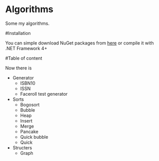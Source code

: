 # Algorithms
Some my algorithms.

#Installation

You can simple download NuGet packages from <a href="https://www.nuget.org/packages?q=snowinmars">here</a> or compile it with .NET Framework 4+

#Table of content

Now there is
<ul>
	<li>
		Generator
		<ul>
			<li>ISBN10</li>
			<li>ISSN</li>
			<li>Faceroll test generator</li>
		</ul>
	</li>
	<li>
		Sorts
		<ul>
			<li>Bogosort</li>
			<li>Bubble</li>
			<li>Heap</li>
			<li>Insert</li>
			<li>Merge</li>
			<li>Pancake</li>
			<li>Quick bubble</li>
			<li>Quick</li>
		</ul>
	</li>
	<li>
		Structers
		<ul>
			<li>Graph</li>
		</ul>
	</li>
</ul>
